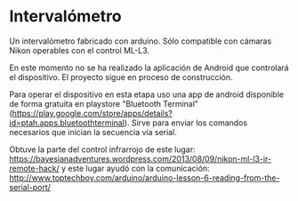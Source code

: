 # Intervalómetro

Un intervalómetro fabricado con arduino.  Sólo compatible con cámaras Nikon operables con el control ML-L3.

En este momento no se ha realizado la aplicación de Android que controlará el dispositivo. El proyecto sigue en proceso de construcción.

Para operar el dispositivo en esta etapa uso una app de android disponible de forma gratuita en playstore "Bluetooth Terminal" (https://play.google.com/store/apps/details?id=ptah.apps.bluetoothterminal). Sirve para enviar los comandos necesarios que inician la secuencia vía serial.


Obtuve la parte del control infrarrojo de este lugar: https://bayesianadventures.wordpress.com/2013/08/09/nikon-ml-l3-ir-remote-hack/
y este lugar ayudó con la comunicación: http://www.toptechboy.com/arduino/arduino-lesson-6-reading-from-the-serial-port/
